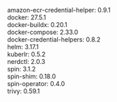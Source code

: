 amazon-ecr-credential-helper: 0.9.1 <br/>
docker: 27.5.1 <br/>
docker-buildx: 0.20.1 <br/>
docker-compose: 2.33.0 <br/>
docker-credential-helpers: 0.8.2 <br/>
helm: 3.17.1 <br/>
kuberlr: 0.5.2 <br/>
nerdctl: 2.0.3 <br/>
spin: 3.1.2 <br/>
spin-shim: 0.18.0 <br/>
spin-operator: 0.4.0 <br/>
trivy: 0.59.1 <br/>
